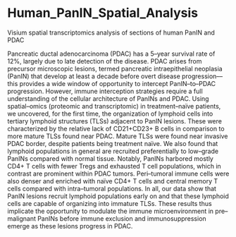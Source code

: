 # Human_PanIN_Spatial_Analysis
 Visium spatial transcriptomics analysis of sections of human PanIN and PDAC


Pancreatic ductal adenocarcinoma (PDAC) has a 5–year survival rate of 12\%, largely due to late detection of the disease. PDAC arises from precursor microscopic lesions, termed pancreatic intraepithelial neoplasia (PanIN) that develop at least a decade before overt disease progression––this provides a wide window of opportunity to intercept PanIN–to–PDAC progression. However, immune interception strategies require a full understanding of the cellular architecture of PanINs and PDAC. Using spatial–omics (proteomic and transcriptomic) in treatment–naïve patients, we uncovered, for the first time, the organization of lymphoid cells into tertiary lymphoid structures (TLSs) adjacent to PanIN lesions. These were characterized by the relative lack of CD21+CD23+ B cells in comparison to more mature TLSs found near PDAC. Mature TLSs were found near invasive PDAC border, despite patients being treatment naïve. We also found that lymphoid populations in general are recruited preferentially to low–grade PanINs compared with normal tissue. Notably, PanINs harbored mostly CD4+ T cells with fewer Tregs and exhausted T cell populations, which in contrast are prominent within PDAC tumors. Peri–tumoral immune cells were also denser and enriched with naïve CD4+ T cells and central memory T cells compared with intra–tumoral populations. In all, our data show that PanIN lesions recruit lymphoid populations early on and that these lymphoid cells are capable of organizing into immature TLSs. These results thus implicate the opportunity to modulate the immune microenvironment in pre–malignant PanINs before immune exclusion and immunosuppression emerge as these lesions progress in PDAC.